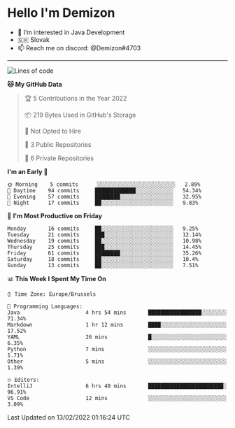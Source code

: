 # Hello I'm Demizon
- 👀 I’m interested in Java Development
- 🇸🇰 Slovak
- 📫 Reach me on discord: @Demizon#4703
<hr>

<!--START_SECTION:waka-->
![Lines of code](https://img.shields.io/badge/From%20Hello%20World%20I%27ve%20Written-12%20Thousand%20lines%20of%20code-blue)

**🐱 My GitHub Data** 

> 🏆 5 Contributions in the Year 2022
 > 
> 📦 219 Bytes Used in GitHub's Storage 
 > 
> 🚫 Not Opted to Hire
 > 
> 📜 3 Public Repositories 
 > 
> 🔑 6 Private Repositories  
 > 
**I'm an Early 🐤** 

```text
🌞 Morning    5 commits      ░░░░░░░░░░░░░░░░░░░░░░░░░   2.89% 
🌆 Daytime    94 commits     █████████████░░░░░░░░░░░░   54.34% 
🌃 Evening    57 commits     ████████░░░░░░░░░░░░░░░░░   32.95% 
🌙 Night      17 commits     ██░░░░░░░░░░░░░░░░░░░░░░░   9.83%

```
📅 **I'm Most Productive on Friday** 

```text
Monday       16 commits     ██░░░░░░░░░░░░░░░░░░░░░░░   9.25% 
Tuesday      21 commits     ███░░░░░░░░░░░░░░░░░░░░░░   12.14% 
Wednesday    19 commits     ██░░░░░░░░░░░░░░░░░░░░░░░   10.98% 
Thursday     25 commits     ███░░░░░░░░░░░░░░░░░░░░░░   14.45% 
Friday       61 commits     ████████░░░░░░░░░░░░░░░░░   35.26% 
Saturday     18 commits     ██░░░░░░░░░░░░░░░░░░░░░░░   10.4% 
Sunday       13 commits     ██░░░░░░░░░░░░░░░░░░░░░░░   7.51%

```


📊 **This Week I Spent My Time On** 

```text
⌚︎ Time Zone: Europe/Brussels

💬 Programming Languages: 
Java                     4 hrs 54 mins       █████████████████░░░░░░░░   71.34% 
Markdown                 1 hr 12 mins        ████░░░░░░░░░░░░░░░░░░░░░   17.52% 
YAML                     26 mins             █░░░░░░░░░░░░░░░░░░░░░░░░   6.35% 
Python                   7 mins              ░░░░░░░░░░░░░░░░░░░░░░░░░   1.71% 
Other                    5 mins              ░░░░░░░░░░░░░░░░░░░░░░░░░   1.39%

🔥 Editors: 
IntelliJ                 6 hrs 40 mins       ████████████████████████░   96.91% 
VS Code                  12 mins             ░░░░░░░░░░░░░░░░░░░░░░░░░   3.09%

```


 Last Updated on 13/02/2022 01:16:24 UTC
<!--END_SECTION:waka-->
